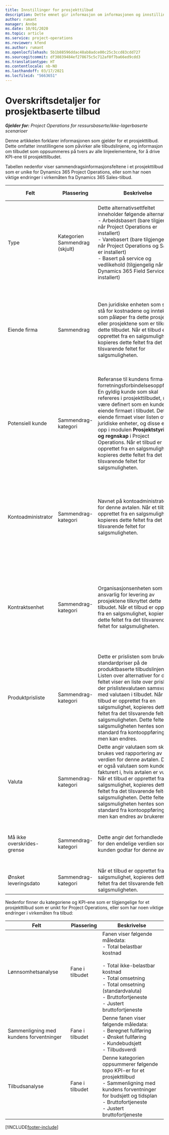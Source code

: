 ```yaml
---
title: Innstillinger for prosjekttilbud
description: Dette emnet gir informasjon om informasjonen og innstillingene som gjelder for og virker inn på prosjekttilbud.
author: rumant
manager: Annbe
ms.date: 10/01/2020
ms.topic: article
ms.service: project-operations
ms.reviewer: kfend
ms.author: rumant
ms.openlocfilehash: 5b1b88596ddac48ab8adce00c25c3ccd83cdd727
ms.sourcegitcommit: df30839484ef278675c5c712af0f7ba66ed9cdd3
ms.translationtype: HT
ms.contentlocale: nb-NO
ms.lasthandoff: 03/17/2021
ms.locfileid: "5663651"
---
```

# <a name="header-details-for-project-based-quotes"></a>Overskriftsdetaljer for prosjektbaserte tilbud

_**Gjelder for:** Project Operations for ressursbaserte/ikke-lagerbaserte scenarioer_


Denne artikkelen forklarer informasjonen som gjelder for et prosjekttilbud. Dette omfatter innstillingene som påvirker alle tilbudslinjene, og informasjon om tilbudet som oppsummeres på tvers av alle linjeelementene, for å drive KPI-ene til prosjekttilbudet.

Tabellen nedenfor viser sammendragsinformasjonsfeltene i et prosjekttilbud som er unike for Dynamics 365 Project Operations, eller som har noen viktige endringer i virkemåten fra Dynamics 365 Sales-tilbud.

| **Felt** | **Plassering** | **Beskrivelse** | **Nedstrøms påvirkning** |
| --- | --- | --- | --- |
| Type | Kategorien Sammendrag (skjult) | Dette alternativsettfeltet inneholder følgende alternativer:</br>- Arbeidsbasert (bare tilgjengelig når Project Operations er installert)</br>- Varebasert (bare tilgjengelig når Project Operations og Sales er installert)</br>- Basert på service og vedlikehold (tilgjengelig når Dynamics 365 Field Service er installert) | Når du bruker Project Operations, settes verdien for dette feltet automatisk til **Arbeidsbasert**. Dette klassifiserer tilbudet som et prosjektbasert tilbud. Et tilbud må være prosjektbasert for å aktivere alle prosjektspesifikke utvidelser og funksjoner. |
| Eiende firma | Sammendrag | Den juridiske enheten som skal stå for kostnadene og inntektene som påløper fra dette prosjektet eller prosjektene som er tilknyttet dette tilbudet. Når et tilbud er opprettet fra en salgsmulighet, kopieres dette feltet fra det tilsvarende feltet for salgsmuligheten. | Det eiende firmaet tilsvarer konseptet juridisk enhet i modulen **Prosjektstyring og regnskap** i Project Operations. Alle kostnader og inntekter som påløper fra dette prosjektet, blir regnskapsført i hovedboken til det eiende firmaet. |
| Potensiell kunde | Sammendrag-kategori | Referanse til kundens firma- eller forretningsforbindelsesoppføring. En gyldig kunde som skal refereres i prosjekttilbudet, må være definert som en kunde i det eiende firmaet i tilbudet. Det eiende firmaet viser listen over juridiske enheter, og disse er satt opp i modulen **Prosjektstyring og regnskap** i Project Operations. Når et tilbud er opprettet fra en salgsmulighet, kopieres dette feltet fra det tilsvarende feltet for salgsmuligheten. | Valutaen i prosjekttilbudet blir som standard basert på valutaen til kunden. Dette kan imidlertid ikke endres før tilbudet er lagret. |
| Kontoadministrator | Sammendrag-kategori | Navnet på kontoadministratoren for denne avtalen. Når et tilbud er opprettet fra en salgsmulighet, kopieres dette feltet fra det tilsvarende feltet for salgsmuligheten. | Kontoadministratoren er ansvarlig for å administrere relasjonen med kunden gjennom fullføringen av dette prosjektet. Basert på oppføringen av den bestillbare ressursen som er knyttet til kontoadministratoren, blir kontraktenheten som standard i prosjekttilbudet.|
| Kontraktsenhet | Sammendrag-kategori | Organisasjonsenheten som er ansvarlig for levering av prosjektene tilknyttet dette tilbudet. Når et tilbud er opprettet fra en salgsmulighet, kopieres dette feltet fra det tilsvarende feltet for salgsmuligheten. | Kontraktenheten er avdelingen i firmaet som skal kjøre prosjektene etter at avtalen er lukket. Hver kontraktenhet har en valuta, og denne valutaen brukes til å rapportere beregnet og faktisk kostnad som påløpte under kjøringen av prosjektet. |
| Produktprisliste | Sammendrag-kategori | Dette er prislisten som brukes til standardpriser på de produktbaserte tilbudslinjene. Listen over alternativer for dette feltet viser en liste over prislister der prislistevalutaen samsvarer med valutaen i tilbudet. Når et tilbud er opprettet fra en salgsmulighet, kopieres dette feltet fra det tilsvarende feltet for salgsmuligheten. Dette feltet på salgsmuligheten hentes som standard fra kontooppføringen, men kan endres. | Når et tilbud er vunnet, kopieres feltverdien til prosjektkontrakten som opprettes. |
| Valuta | Sammendrag-kategori | Dette angir valutaen som skal brukes ved rapportering av verdien for denne avtalen. Dette er også valutaen som kunden blir fakturert i, hvis avtalen er vunnet. Når et tilbud er opprettet fra en salgsmulighet, kopieres dette feltet fra det tilsvarende feltet for salgsmuligheten. Dette feltet på salgsmuligheten hentes som standard fra kontooppføringen, men kan endres av brukeren.  | Når et tilbud er lagret, kan ikke dette feltet lenger redigeres. Dette brukes til å standardisere produktet og prosjektprislistene i tilbudet. Valutaen i tilbudet brukes til å samsvare valutaen i prislisten. |
| Må ikke overskrides-grense | Sammendrag-kategori | Dette angir det forhandlede taket for den endelige verdien som kunden godtar for denne avtalen. | Dette taket evalueres under kjøring og gjelder på tvers av alle linjeelementer og prosjekter som er tilknyttet denne avtalen. |
| Ønsket leveringsdato | Sammendrag-kategori | Når et tilbud er opprettet fra en salgsmulighet, kopieres dette feltet fra det tilsvarende feltet for salgsmuligheten. | Denne datoen brukes som sluttdato for generering av fakturaplaner. |

Nedenfor finner du kategoriene og KPI-ene som er tilgjengelige for et prosjekttilbud som er unikt for Project Operations, eller som har noen viktige endringer i virkemåten fra tilbud:

| **Felt** | **Plassering** | **Beskrivelse** |
| --- | --- | --- |
| Lønnsomhetsanalyse | Fane i tilbudet | Fanen viser følgende måledata:</br>- Total belastbar kostnad</br></br>- Total ikke-belastbar kostnad</br>- Total omsetning</br>- Total omsetning (standardvaluta)</br>- Bruttofortjeneste</br>- Justert bruttofortjeneste|
| Sammenligning med kundens forventninger | Fane i tilbudet | Denne fanen viser følgende måledata:</br>- Beregnet fullføring</br>- Ønsket fullføring</br>- Kundebudsjett</br>- Tilbudsverdi |
| Tilbudsanalyse | Fane i tilbudet | Denne kategorien oppsummerer følgende topo KPI-er for et prosjekttilbud</br>- Sammenligning med kundens forventninger for budsjett og tidsplan</br>- Bruttofortjeneste</br>- Justert bruttofortjeneste |


[!INCLUDE[footer-include](../includes/footer-banner.md)]
